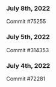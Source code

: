 ### July 8th, 2022

Commit #75255

### July 5th, 2022

Commit #314353


### July 4th, 2022

Commit #72281
